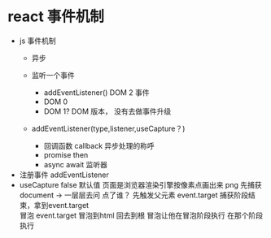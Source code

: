 # react  事件机制
- js 事件机制
    - 异步 
    - 监听一个事件
       - addEventListener()
       DOM 2 事件
       - DOM 0
       <a onclick="doSomething()"></a>
       - DOM 1?  DOM 版本， 没有去做事件升级
    
    - addEventListener(type,listener,useCapture？)
        - 回调函数 callback 异步处理的称呼 
        - promise then 
        - async await 
        监听器 
- 注册事件 addEventListener
- useCapture false 默认值
    页面是浏览器渲染引擎按像素点画出来 png 
    先捕获 document -> 一层层去问
        点了谁？
        先触发父元素
    event.target
        捕获阶段结束，拿到event.target  
    冒泡
        event.target 冒泡到html 回去到根
        冒泡让他在冒泡阶段执行
        在那个阶段执行